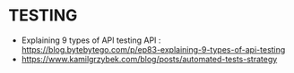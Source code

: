 # TESTING 

- Explaining 9 types of API testing API  : https://blog.bytebytego.com/p/ep83-explaining-9-types-of-api-testing
- https://www.kamilgrzybek.com/blog/posts/automated-tests-strategy